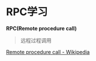 # RPC学习


**RPC(Remote procedure call)**

>远程过程调用

[Remote procedure call - Wikipedia](https://en.wikipedia.org/wiki/Remote_procedure_call)


